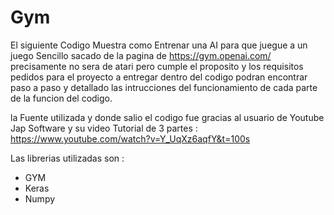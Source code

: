# Gym
El siguiente Codigo Muestra como Entrenar una AI para que juegue a un juego Sencillo sacado de la pagina de https://gym.openai.com/ 
precisamente no sera de atari pero cumple el proposito y los requisitos pedidos para el proyecto a entregar 
dentro del codigo podran encontrar paso a paso y detallado las intrucciones del funcionamiento de cada parte de la funcion del codigo.

la Fuente utilizada y donde salio el codigo fue gracias al usuario de Youtube Jap Software y su video Tutorial de 3 partes : https://www.youtube.com/watch?v=Y_UqXz6aqfY&t=100s

Las librerias utilizadas son :
- GYM
- Keras
- Numpy
